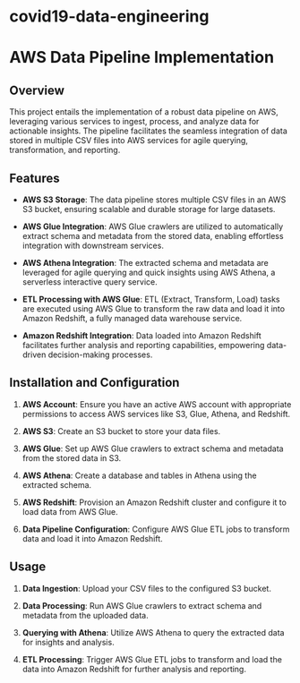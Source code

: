 # covid19-data-engineering

# AWS Data Pipeline Implementation

## Overview

This project entails the implementation of a robust data pipeline on AWS, leveraging various services to ingest, process, and analyze data for actionable insights. The pipeline facilitates the seamless integration of data stored in multiple CSV files into AWS services for agile querying, transformation, and reporting.

## Features

- **AWS S3 Storage**: The data pipeline stores multiple CSV files in an AWS S3 bucket, ensuring scalable and durable storage for large datasets.
  
- **AWS Glue Integration**: AWS Glue crawlers are utilized to automatically extract schema and metadata from the stored data, enabling effortless integration with downstream services.

- **AWS Athena Integration**: The extracted schema and metadata are leveraged for agile querying and quick insights using AWS Athena, a serverless interactive query service.

- **ETL Processing with AWS Glue**: ETL (Extract, Transform, Load) tasks are executed using AWS Glue to transform the raw data and load it into Amazon Redshift, a fully managed data warehouse service.

- **Amazon Redshift Integration**: Data loaded into Amazon Redshift facilitates further analysis and reporting capabilities, empowering data-driven decision-making processes.

## Installation and Configuration

1. **AWS Account**: Ensure you have an active AWS account with appropriate permissions to access AWS services like S3, Glue, Athena, and Redshift.

2. **AWS S3**: Create an S3 bucket to store your data files. 

3. **AWS Glue**: Set up AWS Glue crawlers to extract schema and metadata from the stored data in S3.

4. **AWS Athena**: Create a database and tables in Athena using the extracted schema.

5. **AWS Redshift**: Provision an Amazon Redshift cluster and configure it to load data from AWS Glue.

6. **Data Pipeline Configuration**: Configure AWS Glue ETL jobs to transform data and load it into Amazon Redshift.

## Usage

1. **Data Ingestion**: Upload your CSV files to the configured S3 bucket.

2. **Data Processing**: Run AWS Glue crawlers to extract schema and metadata from the uploaded data.

3. **Querying with Athena**: Utilize AWS Athena to query the extracted data for insights and analysis.

4. **ETL Processing**: Trigger AWS Glue ETL jobs to transform and load the data into Amazon Redshift for further analysis and reporting.
